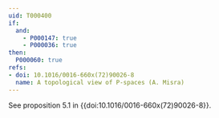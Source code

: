 ```yaml
---
uid: T000400
if:
  and:
    - P000147: true
    - P000036: true
then:
  P000060: true
refs:
- doi: 10.1016/0016-660x(72)90026-8
  name: A topological view of P-spaces (A. Misra)
---
```


See proposition 5.1 in {{doi:10.1016/0016-660x(72)90026-8}}.
